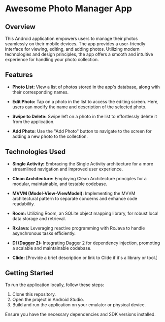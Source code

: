 # Awesome Photo Manager App



## Overview

This Android application empowers users to manage their photos seamlessly on their mobile devices. The app provides a user-friendly interface for viewing, editing, and adding photos. Utilizing modern technologies and design principles, the app offers a smooth and intuitive experience for handling your photo collection.

## Features

- **Photo List:** View a list of photos stored in the app's database, along with their corresponding names.

- **Edit Photo:** Tap on a photo in the list to access the editing screen. Here, users can modify the name and description of the selected photo.

- **Swipe to Delete:** Swipe left on a photo in the list to effortlessly delete it from the application.

- **Add Photo:** Use the "Add Photo" button to navigate to the screen for adding a new photo to the collection.

## Technologies Used

- **Single Activity:** Embracing the Single Activity architecture for a more streamlined navigation and improved user experience.

- **Clean Architecture:** Employing Clean Architecture principles for a modular, maintainable, and testable codebase.

- **MVVM (Model-View-ViewModel):** Implementing the MVVM architectural pattern to separate concerns and enhance code readability.

- **Room:** Utilizing Room, an SQLite object mapping library, for robust local data storage and retrieval.

- **RxJava:** Leveraging reactive programming with RxJava to handle asynchronous tasks efficiently.

- **DI (Dagger 2):** Integrating Dagger 2 for dependency injection, promoting a scalable and maintainable codebase.

- **Clide:** [Provide a brief description or link to Clide if it's a library or tool.]

## Getting Started

To run the application locally, follow these steps:

1. Clone this repository.
2. Open the project in Android Studio.
3. Build and run the application on your emulator or physical device.

Ensure you have the necessary dependencies and SDK versions installed.
